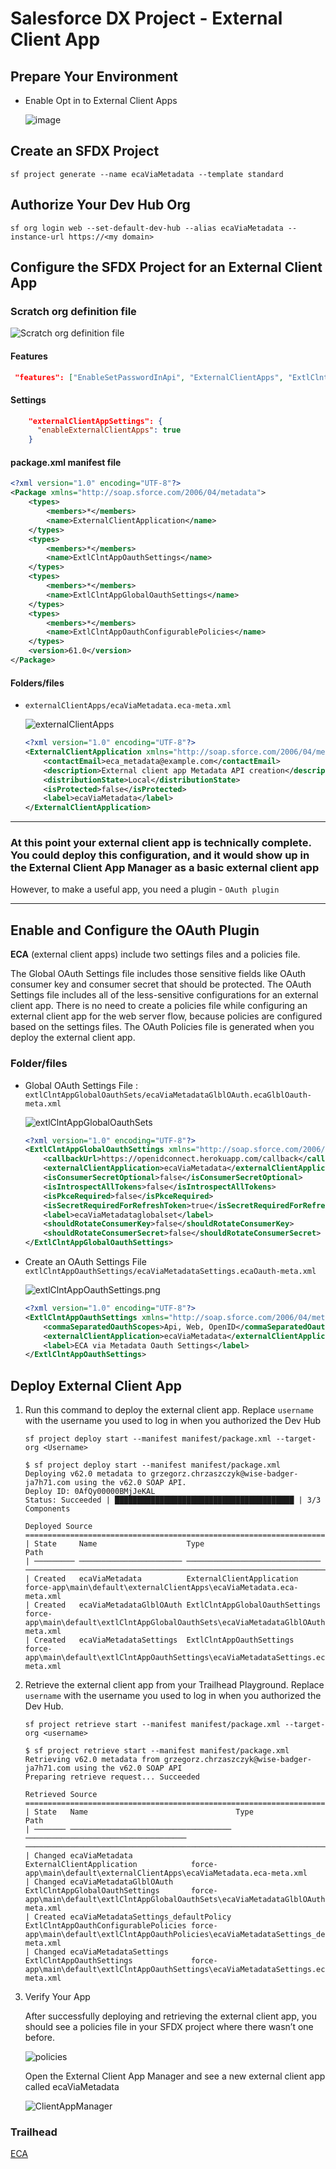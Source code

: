 # Salesforce DX Project - External Client App

## Prepare Your Environment

- Enable Opt in to External Client Apps

    ![image](https://github.com/user-attachments/assets/38618347-a5bf-4c31-8b8a-1ea7d25b6e68)


## Create an SFDX Project

`sf project generate --name ecaViaMetadata --template standard`

## Authorize Your Dev Hub Org

`sf org login web --set-default-dev-hub --alias ecaViaMetadata --instance-url https://<my domain>`


## Configure the SFDX Project for an External Client App

### Scratch org definition file

![Scratch org definition file](zzz_temp/images/image1.png)

#### Features

```json
 "features": ["EnableSetPasswordInApi", "ExternalClientApps", "ExtlClntAppSecretExposeCtl"],
```

#### Settings

```json
    "externalClientAppSettings": {
      "enableExternalClientApps": true
    }
```

#### package.xml manifest file

```xml
<?xml version="1.0" encoding="UTF-8"?>
<Package xmlns="http://soap.sforce.com/2006/04/metadata">
    <types>
        <members>*</members>
        <name>ExternalClientApplication</name>
    </types>
    <types>
        <members>*</members>
        <name>ExtlClntAppOauthSettings</name>
    </types>
    <types>
        <members>*</members>
        <name>ExtlClntAppGlobalOauthSettings</name>
    </types>
    <types>
        <members>*</members>
        <name>ExtlClntAppOauthConfigurablePolicies</name>
    </types>
    <version>61.0</version>
</Package>
```

#### Folders/files

- `externalClientApps/ecaViaMetadata.eca-meta.xml`

    ![externalClientApps](zzz_temp/images/externalClientApps.png)

    ```xml
    <?xml version="1.0" encoding="UTF-8"?>
    <ExternalClientApplication xmlns="http://soap.sforce.com/2006/04/metadata">
        <contactEmail>eca_metadata@example.com</contactEmail>
        <description>External client app Metadata API creation</description>
        <distributionState>Local</distributionState>
        <isProtected>false</isProtected>
        <label>ecaViaMetadata</label>
    </ExternalClientApplication>
    ```

---

### At this point your external client app is technically complete. You could deploy this configuration, and it would show up in the External Client App Manager as a basic external client app

However, to make a useful app, you need a plugin - `OAuth plugin`

---

## Enable and Configure the OAuth Plugin

**ECA** (external client apps) include two settings files and a policies file.

The Global OAuth Settings file includes those sensitive fields like OAuth consumer key and consumer secret that should be protected.
The OAuth Settings file includes all of the less-sensitive configurations for an external client app.
There is no need to create a policies file while configuring an external client app for the web server flow, because policies are configured based on the settings files. The OAuth Policies file is generated when you deploy the external client app.

###

### Folder/files

- Global OAuth Settings File : `extlClntAppGlobalOauthSets/ecaViaMetadataGlblOAuth.ecaGlblOauth-meta.xml`

    ![extlClntAppGlobalOauthSets](zzz_temp/images/extlClntAppGlobalOauthSets.png)

    ```xml
    <?xml version="1.0" encoding="UTF-8"?>
    <ExtlClntAppGlobalOauthSettings xmlns="http://soap.sforce.com/2006/04/metadata">
        <callbackUrl>https://openidconnect.herokuapp.com/callback</callbackUrl>
        <externalClientApplication>ecaViaMetadata</externalClientApplication>
        <isConsumerSecretOptional>false</isConsumerSecretOptional>
        <isIntrospectAllTokens>false</isIntrospectAllTokens>
        <isPkceRequired>false</isPkceRequired>
        <isSecretRequiredForRefreshToken>true</isSecretRequiredForRefreshToken>
        <label>ecaViaMetadataglobalset</label>
        <shouldRotateConsumerKey>false</shouldRotateConsumerKey>
        <shouldRotateConsumerSecret>false</shouldRotateConsumerSecret>
    </ExtlClntAppGlobalOauthSettings>
    ```

- Create an OAuth Settings File `extlClntAppOauthSettings/ecaViaMetadataSettings.ecaOauth-meta.xml`

    ![extlClntAppOauthSettings.png](zzz_temp/images/extlClntAppOauthSettings.png)

    ```xml
    <?xml version="1.0" encoding="UTF-8"?>
    <ExtlClntAppOauthSettings xmlns="http://soap.sforce.com/2006/04/metadata">
        <commaSeparatedOauthScopes>Api, Web, OpenID</commaSeparatedOauthScopes>
        <externalClientApplication>ecaViaMetadata</externalClientApplication>
        <label>ECA via Metadata Oauth Settings</label>
    </ExtlClntAppOauthSettings>
    ```

## Deploy External Client App

1. Run this command to deploy the external client app. Replace `username` with the username you used to log in when you authorized the Dev Hub

    `sf project deploy start --manifest manifest/package.xml --target-org <Username>`

    ```
    $ sf project deploy start --manifest manifest/package.xml
    Deploying v62.0 metadata to grzegorz.chrzaszczyk@wise-badger-ja7h71.com using the v62.0 SOAP API.
    Deploy ID: 0AfQy00000BMjJeKAL
    Status: Succeeded | ████████████████████████████████████████ | 3/3 Components

    Deployed Source
    ==================================================================================================================================================================
    | State     Name                    Type                           Path
    | ───────── ─────────────────────── ────────────────────────────── ─────────────────────────────────────────────────────────────────────────────────────────────── 
    | Created   ecaViaMetadata          ExternalClientApplication      force-app\main\default\externalClientApps\ecaViaMetadata.eca-meta.xml
    | Created   ecaViaMetadataGlblOAuth ExtlClntAppGlobalOauthSettings force-app\main\default\extlClntAppGlobalOauthSets\ecaViaMetadataGlblOAuth.ecaGlblOauth-meta.xml
    | Created   ecaViaMetadataSettings  ExtlClntAppOauthSettings       force-app\main\default\extlClntAppOauthSettings\ecaViaMetadataSettings.ecaOauth-meta.xml
    ```


2. Retrieve the external client app from your Trailhead Playground. Replace `username` with the username you used to log in when you authorized the Dev Hub.

    `sf project retrieve start --manifest manifest/package.xml --target-org <username>`

    ```
    $ sf project retrieve start --manifest manifest/package.xml
    Retrieving v62.0 metadata from grzegorz.chrzaszczyk@wise-badger-ja7h71.com using the v62.0 SOAP API
    Preparing retrieve request... Succeeded

    Retrieved Source
    ==============================================================================================================================================================================================
    | State   Name                                 Type                                 Path
    | ─────── ──────────────────────────────────── ──────────────────────────────────── ────────────────────────────────────────────────────────────────────────────────────────────────────────── 
    | Changed ecaViaMetadata                       ExternalClientApplication            force-app\main\default\externalClientApps\ecaViaMetadata.eca-meta.xml
    | Changed ecaViaMetadataGlblOAuth              ExtlClntAppGlobalOauthSettings       force-app\main\default\extlClntAppGlobalOauthSets\ecaViaMetadataGlblOAuth.ecaGlblOauth-meta.xml
    | Created ecaViaMetadataSettings_defaultPolicy ExtlClntAppOauthConfigurablePolicies force-app\main\default\extlClntAppOauthPolicies\ecaViaMetadataSettings_defaultPolicy.ecaOauthPlcy-meta.xml
    | Changed ecaViaMetadataSettings               ExtlClntAppOauthSettings             force-app\main\default\extlClntAppOauthSettings\ecaViaMetadataSettings.ecaOauth-meta.xml
    ```

3. Verify Your App
    
    After successfully deploying and retrieving the external client app, you should see a policies file in your SFDX project where there wasn’t one before.

    ![policies](zzz_temp/images/policies.png)

    Open the External Client App Manager and see a new external client app called ecaViaMetadata

    ![ClientAppManager](zzz_temp/images/ClientAppManager.png)

### Trailhead
[ECA](https://trailhead.salesforce.com/content/learn/projects/create-an-external-client-app-using-metadata-api/create-an-external-client-app)
